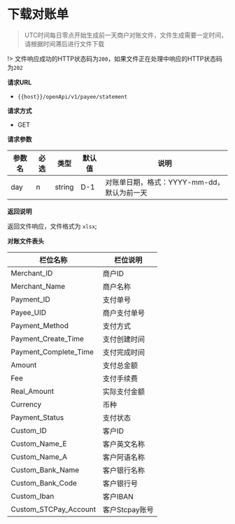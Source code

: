 # 下载对账单

> UTC时间每日零点开始生成前一天商户对账文件，文件生成需要一定时间，请根据时间滞后进行文件下载

!> 文件响应成功的HTTP状态码为`200`，如果文件正在处理中响应的HTTP状态码为`202`

**请求URL**

- `{{host}}/openApi/v1/payee/statement`


**请求方式**

- GET

**请求参数**


| 参数名      | 必选 | 类型   | 默认值 | 说明                   |
| ----------- | ---- | ------ | ------ | ------------------ |
| day   | n    | string  | D-1      | 对账单日期，格式：YYYY-mm-dd，默认为前一天 |

**返回说明**

返回文件响应，文件格式为 `xlsx`;

**对账文件表头**

| 栏位名称              | 栏位说明       |
| --------------------- | -------------- |
| Merchant_ID           | 商户ID         |
| Merchant_Name         | 商户名称       |
| Payment_ID            | 支付单号       |
| Payee_UID             | 商户支付单号   |
| Payment_Method        | 支付方式       |
| Payment_Create_Time   | 支付创建时间   |
| Payment_Complete_Time | 支付完成时间   |
| Amount                | 支付总金额     |
| Fee                   | 支付手续费     |
| Real_Amount           | 实际支付金额   |
| Currency              | 币种           |
| Payment_Status        | 支付状态       |
| Custom_ID             | 客户ID         |
| Custom_Name_E         | 客户英文名称   |
| Custom_Name_A         | 客户阿语名称   |
| Custom_Bank_Name      | 客户银行名称   |
| Custom_Bank_Code      | 客户银行号     |
| Custom_Iban           | 客户IBAN       |
| Custom_STCPay_Account | 客户Stcpay账号 |